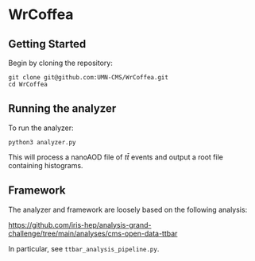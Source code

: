 # WrCoffea

## Getting Started
Begin by cloning the repository:
```
git clone git@github.com:UMN-CMS/WrCoffea.git
cd WrCoffea
```
## Running the analyzer
To run the analyzer:
```
python3 analyzer.py
```
This will process a nanoAOD file of $t\bar{t}$ events and output a root file containing histograms.
## Framework
The analyzer and framework are loosely based on the following analysis:

https://github.com/iris-hep/analysis-grand-challenge/tree/main/analyses/cms-open-data-ttbar

In particular, see `ttbar_analysis_pipeline.py`.
